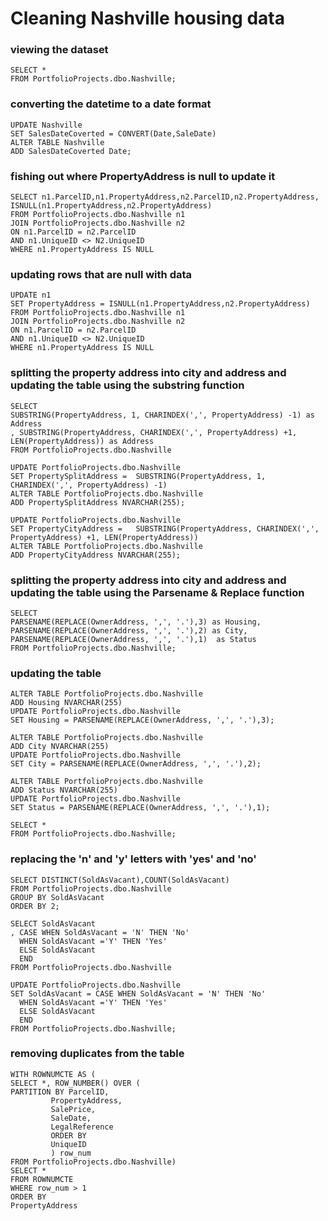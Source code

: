 # Cleaning Nashville housing data
### viewing the dataset
	SELECT *
	FROM PortfolioProjects.dbo.Nashville;

### converting the datetime to a date format
	UPDATE Nashville
	SET SalesDateCoverted = CONVERT(Date,SaleDate)
	ALTER TABLE Nashville
	ADD SalesDateCoverted Date;

### fishing out where PropertyAddress is null to update it
	SELECT n1.ParcelID,n1.PropertyAddress,n2.ParcelID,n2.PropertyAddress, ISNULL(n1.PropertyAddress,n2.PropertyAddress)
	FROM PortfolioProjects.dbo.Nashville n1
	JOIN PortfolioProjects.dbo.Nashville n2
	ON n1.ParcelID = n2.ParcelID
	AND n1.UniqueID <> N2.UniqueID
	WHERE n1.PropertyAddress IS NULL


### updating rows that are null with data
	UPDATE n1
	SET PropertyAddress = ISNULL(n1.PropertyAddress,n2.PropertyAddress)
	FROM PortfolioProjects.dbo.Nashville n1
	JOIN PortfolioProjects.dbo.Nashville n2
	ON n1.ParcelID = n2.ParcelID
	AND n1.UniqueID <> N2.UniqueID
	WHERE n1.PropertyAddress IS NULL



### splitting the property address into city and address and updating the table using the substring function
	SELECT 
	SUBSTRING(PropertyAddress, 1, CHARINDEX(',', PropertyAddress) -1) as Address
	, SUBSTRING(PropertyAddress, CHARINDEX(',', PropertyAddress) +1, LEN(PropertyAddress)) as Address
	FROM PortfolioProjects.dbo.Nashville

	UPDATE PortfolioProjects.dbo.Nashville
	SET PropertySplitAddress =  SUBSTRING(PropertyAddress, 1, CHARINDEX(',', PropertyAddress) -1) 
	ALTER TABLE PortfolioProjects.dbo.Nashville
	ADD PropertySplitAddress NVARCHAR(255);

	UPDATE PortfolioProjects.dbo.Nashville
	SET PropertyCityAddress =   SUBSTRING(PropertyAddress, CHARINDEX(',', PropertyAddress) +1, LEN(PropertyAddress)) 
	ALTER TABLE PortfolioProjects.dbo.Nashville
	ADD PropertyCityAddress NVARCHAR(255);



### splitting the property address into city and address and updating the table using the Parsename & Replace function
	SELECT 
	PARSENAME(REPLACE(OwnerAddress, ',', '.'),3) as Housing,
	PARSENAME(REPLACE(OwnerAddress, ',', '.'),2) as City,
	PARSENAME(REPLACE(OwnerAddress, ',', '.'),1)  as Status
	FROM PortfolioProjects.dbo.Nashville;

### updating the table
	ALTER TABLE PortfolioProjects.dbo.Nashville
	ADD Housing NVARCHAR(255)
	UPDATE PortfolioProjects.dbo.Nashville
	SET Housing = PARSENAME(REPLACE(OwnerAddress, ',', '.'),3);

	ALTER TABLE PortfolioProjects.dbo.Nashville
	ADD City NVARCHAR(255)
	UPDATE PortfolioProjects.dbo.Nashville
	SET City = PARSENAME(REPLACE(OwnerAddress, ',', '.'),2);

	ALTER TABLE PortfolioProjects.dbo.Nashville
	ADD Status NVARCHAR(255)
	UPDATE PortfolioProjects.dbo.Nashville
	SET Status = PARSENAME(REPLACE(OwnerAddress, ',', '.'),1);

	SELECT *
	FROM PortfolioProjects.dbo.Nashville;

### replacing the 'n' and 'y' letters with 'yes' and 'no'
	SELECT DISTINCT(SoldAsVacant),COUNT(SoldAsVacant)
	FROM PortfolioProjects.dbo.Nashville
	GROUP BY SoldAsVacant
	ORDER BY 2;

	SELECT SoldAsVacant
	, CASE WHEN SoldAsVacant = 'N' THEN 'No'
	  WHEN SoldAsVacant ='Y' THEN 'Yes'
	  ELSE SoldAsVacant
	  END 
	FROM PortfolioProjects.dbo.Nashville

	UPDATE PortfolioProjects.dbo.Nashville
	SET SoldAsVacant = CASE WHEN SoldAsVacant = 'N' THEN 'No'
	  WHEN SoldAsVacant ='Y' THEN 'Yes'
	  ELSE SoldAsVacant
	  END 
	FROM PortfolioProjects.dbo.Nashville;



### removing duplicates from the table
	WITH ROWNUMCTE AS (
	SELECT *, ROW_NUMBER() OVER (
	PARTITION BY ParcelID,
		     PropertyAddress,
		     SalePrice,
		     SaleDate,
		     LegalReference
		     ORDER BY 
		     UniqueID 
		     ) row_num
	FROM PortfolioProjects.dbo.Nashville)
	SELECT * 
	FROM ROWNUMCTE
	WHERE row_num > 1
	ORDER BY
	PropertyAddress

